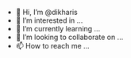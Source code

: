 - 👋 Hi, I’m @dikharis
- 👀 I’m interested in ...
- 🌱 I’m currently learning ...
- 💞️ I’m looking to collaborate on ...
- 📫 How to reach me ...

<!---
dikharis/dikharis is a ✨ special ✨ repository because its `README.md` (this file) appears on your GitHub profile.
You can click the Preview link to take a look at your changes.
--->
